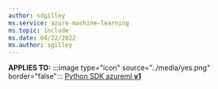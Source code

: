 ```yaml
---
author: sdgilley
ms.service: azure-machine-learning
ms.topic: include
ms.date: 04/22/2022
ms.author: sgilley
---
```


**APPLIES TO:** :::image type="icon" source="../media/yes.png" border="false"::: [Python SDK azureml **v1**](/python/api/overview/azure/ml/?view=azure-ml-py&preserve-view=true)
